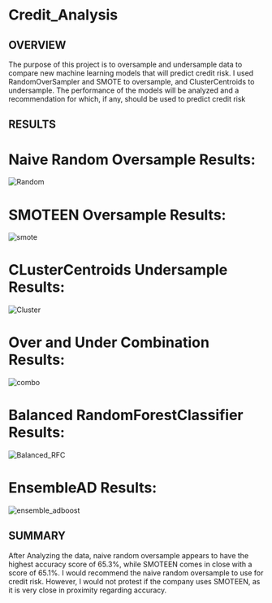 # Credit_Analysis

## OVERVIEW

The purpose of this project is to oversample and undersample data to compare new machine learning models that will predict credit risk. I used RandomOverSampler and SMOTE to oversample, and ClusterCentroids to undersample. The performance of the models will be analyzed and a recommendation for which, if any, should be used to predict credit risk


## RESULTS

# Naive Random Oversample Results:

![Random](https://user-images.githubusercontent.com/89025577/161407761-9474e299-5cda-432f-8e68-54f1a4d7c988.jpg)

# SMOTEEN Oversample Results:

![smote](https://user-images.githubusercontent.com/89025577/161407764-2ea698fe-9ac6-4e84-8b9c-ab2c9dca4432.jpg)

# CLusterCentroids Undersample Results:

![Cluster](https://user-images.githubusercontent.com/89025577/161407773-cfc0e183-da3d-4721-9e34-ee9341f4f89c.jpg)

# Over and Under Combination Results:

![combo](https://user-images.githubusercontent.com/89025577/161407784-d1111b33-3a15-490b-99e0-1ca2f1818e9b.jpg)


# Balanced RandomForestClassifier Results:

![Balanced_RFC](https://user-images.githubusercontent.com/89025577/161407869-6cb20647-9ead-4b05-aca4-2b6cc049682b.jpg)



# EnsembleAD Results:

![ensemble_adboost](https://user-images.githubusercontent.com/89025577/161407872-1fb511c1-593e-4c8e-8608-675e916846f0.jpg)


## SUMMARY

After Analyzing the data, naive random oversample appears to have the highest accuracy score of 65.3%, while SMOTEEN comes in close with a score of 65.1%. I would recommend the naive random oversample to use for credit risk. However, I would not protest if the company uses SMOTEEN, as it is very close in proximity regarding accuracy. 
